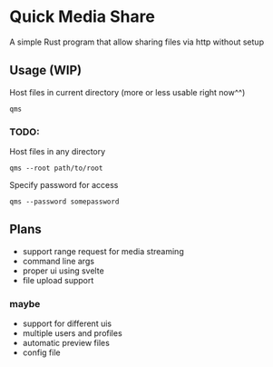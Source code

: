 # Quick Media Share
A simple Rust program that allow sharing files via http without setup 

## Usage (WIP)
Host files in current directory (more or less usable right now^^)
```
qms
```

### TODO:
Host files in any directory
```
qms --root path/to/root
```

Specify password for access
```
qms --password somepassword
```

## Plans
- support range request for media streaming
- command line args
- proper ui using svelte
- file upload support

### maybe
- support for different uis
- multiple users and profiles
- automatic preview files
- config file
